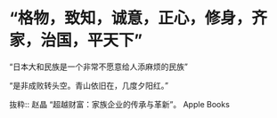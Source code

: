 # “格物，致知，诚意，正心，修身，齐家，治国，平天下”

“日本大和民族是一个非常不愿意给人添麻烦的民族”

“是非成败转头空。青山依旧在，几度夕阳红。”

抜粋:: 赵晶  “超越财富：家族企业的传承与革新”。 Apple Books  
